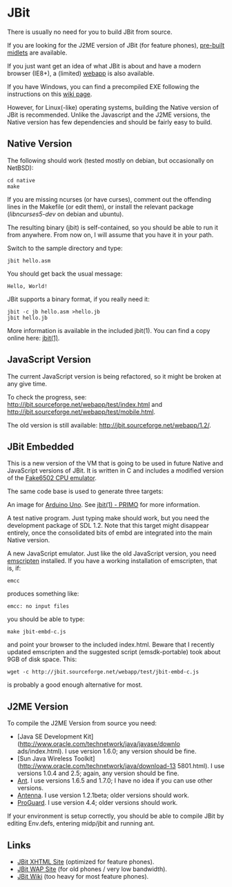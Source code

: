 JBit
====

There is usually no need for you to build JBit from source.

If you are looking for the J2ME version of JBit (for feature phones),
[pre-built midlets](http://jbit.sourceforge.net/download.html)
are available.

If you just want get an idea of what JBit is about and have
a modern browser (IE8+), a (limited)
[webapp](http://jbit.sourceforge.net/webapp/index.html)
is also available.

If you have Windows, you can find a precompiled EXE following the
instructions on this
[wiki page](https://github.com/efornara/jbit/wiki/Windows).

However, for Linux(-like) operating systems, building the Native version
of JBit is recommended. Unlike the Javascript and the J2ME versions,
the Native version has few dependencies and should be fairly easy
to build.

## Native Version

The following should work (tested mostly on debian, but occasionally on
NetBSD):

	cd native
	make

If you are missing ncurses (or have curses), comment out the offending
lines in the Makefile (or edit them), or install the relevant package
(*libncurses5-dev* on debian and ubuntu).

The resulting binary (jbit) is self-contained, so you should be able to
run it from anywhere.  From now on, I will assume that you have it in
your path.

Switch to the sample directory and type:

	jbit hello.asm

You should get back the usual message:

	Hello, World!

JBit supports a binary format, if you really need it:

	jbit -c jb hello.asm >hello.jb
	jbit hello.jb

More information is available in the included jbit(1).
You can find a copy online here:
[jbit(1)](http://efornara.github.io/jbit/jbit.1.html).

## JavaScript Version

The current JavaScript version is being refactored, so it might be
broken at any give time.

To check the progress, see:
<http://jbit.sourceforge.net/webapp/test/index.html> and
<http://jbit.sourceforge.net/webapp/test/mobile.html>.

The old version is still available:
<http://jbit.sourceforge.net/webapp/1.2/>.

## JBit Embedded

This is a new version of the VM that is going to be used in future
Native and JavaScript versions of JBit. It is written in C and includes
a modified version of the [Fake6502 CPU
emulator](http://rubbermallet.org/fake6502.c).

The same code base is used to generate three targets:

An image for [Arduino Uno](http://arduino.cc/en/Main/arduinoBoardUno).
See [jbit(1) - PRIMO](http://efornara.github.io/jbit/jbit.1.html#PRIMO)
for more information.

A test native program. Just typing make should work, but you need the
development package of SDL 1.2. Note that this target might disappear
entirely, once the consolidated bits of embd are integrated into the
main Native version.

A new JavaScript emulator. Just like the old JavaScript version, you
need [emscripten](https://github.com/kripken/emscripten) installed. If
you have a working installation of emscripten, that is, if:

    emcc

produces something like:

    emcc: no input files

you should be able to type:

    make jbit-embd-c.js

and point your browser to the included index.html. Beware that I recently
updated emscripten and the suggested script (emsdk-portable) took about
9GB of disk space. This:

    wget -c http://jbit.sourceforge.net/webapp/test/jbit-embd-c.js

is probably a good enough alternative for most.

## J2ME Version

To compile the J2ME Version from source you need:

* [Java SE Development Kit](http://www.oracle.com/technetwork/java/javase/downlo
ads/index.html).
  I use version 1.6.0; any version should be fine.
* [Sun Java Wireless Toolkit](http://www.oracle.com/technetwork/java/download-13
5801.html).
  I use versions 1.0.4 and 2.5; again, any version should be fine.
* [Ant](http://ant.apache.org/).
  I use versions 1.6.5 and 1.7.0; I have no idea if you can use other versions.
* [Antenna](http://antenna.sourceforge.net/).
  I use version 1.2.1beta; older versions should work.
* [ProGuard](http://proguard.sourceforge.net/).
  I use version 4.4; older versions should work.

If your environment is setup correctly, you should be able to
compile JBit by editing Env.defs, entering midp/jbit and running ant.

## Links

* [JBit XHTML Site](http://jbit.sourceforge.net/)
  (optimized for feature phones).
* [JBit WAP Site](http://jbit.sourceforge.net/m)
  (for old phones / very low bandwidth).
* [JBit Wiki](https://github.com/efornara/jbit/wiki)
  (too heavy for most feature phones).
